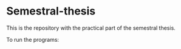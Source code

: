 # Semestral-thesis

This is the repository with the practical part of the semestral thesis.

To run the programs:

